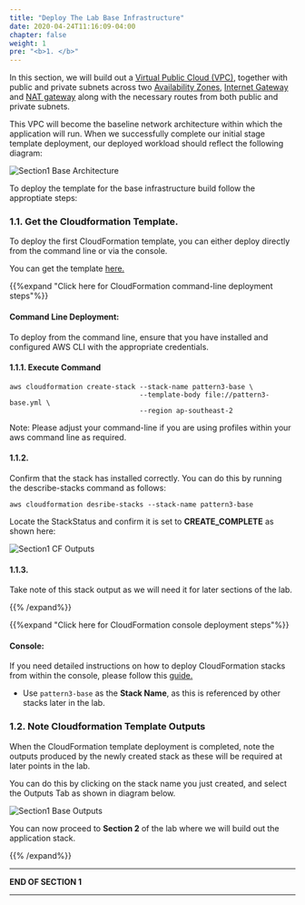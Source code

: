 ```yaml
---
title: "Deploy The Lab Base Infrastructure"
date: 2020-04-24T11:16:09-04:00
chapter: false
weight: 1
pre: "<b>1. </b>"
---
```


In this section, we will build out a [Virtual Public Cloud (VPC)](https://docs.aws.amazon.com/vpc/latest/userguide/what-is-amazon-vpc.html), together with public and private subnets across two [Availability Zones](https://docs.aws.amazon.com/AWSEC2/latest/UserGuide/using-regions-availability-zones.html), [Internet Gateway](https://docs.aws.amazon.com/vpc/latest/userguide/VPC_Internet_Gateway.html) and [NAT gateway](https://docs.aws.amazon.com/vpc/latest/userguide/vpc-nat-gateway.html) along with the necessary routes from both public and private subnets. 

This VPC will become the baseline network architecture within which the application will run. When we successfully complete our initial stage template deployment, our deployed workload should reflect the following diagram:

![Section1 Base Architecture](/Security/300_Autonomous_Patching_With_EC2_Image_Builder_and_Systems_Manager/Images/section1/section1-pattern3-base-architecture.png)

To deploy the template for the base infrastructure build follow the approptiate steps: 

### 1.1. Get the Cloudformation Template.

To deploy the first CloudFormation template, you can either deploy directly from the command line or via the console. 

You can get the template [here.](/Security/300_Autonomous_Patching_With_EC2_Image_Builder_and_Systems_Manager/Code/templates/section1/pattern3-base.yml "Section1 template")

{{%expand "Click here for CloudFormation command-line deployment steps"%}}

#### Command Line Deployment:

To deploy from the command line, ensure that you have installed and configured AWS CLI with the appropriate credentials.

#### 1.1.1. Execute Command
  
  
```
aws cloudformation create-stack --stack-name pattern3-base \
                                --template-body file://pattern3-base.yml \
                                --region ap-southeast-2 
```

Note: Please adjust your command-line if you are using profiles within your aws command line as required.

#### 1.1.2. 

Confirm that the stack has installed correctly. You can do this by running the describe-stacks command as follows:

```
aws cloudformation desribe-stacks --stack-name pattern3-base 
```

Locate the StackStatus and confirm it is set to **CREATE_COMPLETE** as shown here:

![Section1 CF Outputs](/Security/300_Autonomous_Patching_With_EC2_Image_Builder_and_Systems_Manager/Images/section1/section1-pattern3-cloudformation-output.png)
  
#### 1.1.3. 

Take note of this stack output as we will need it for later sections of the lab.

{{% /expand%}}

{{%expand "Click here for CloudFormation console deployment steps"%}}
#### Console:

If you need detailed instructions on how to deploy CloudFormation stacks from within the console, please follow this [guide.](https://docs.aws.amazon.com/AWSCloudFormation/latest/UserGuide/cfn-console-create-stack.html)

* Use `pattern3-base` as the **Stack Name**, as this is referenced by other stacks later in the lab.


### 1.2. Note Cloudformation Template Outputs

When the CloudFormation template deployment is completed, note the outputs produced by the newly created stack as these will be required at later points in the lab.

You can do this by clicking on the stack name you just created, and select the Outputs Tab as shown in diagram below.


![Section1 Base Outputs](/Security/300_Autonomous_Patching_With_EC2_Image_Builder_and_Systems_Manager/Images/section1/section1-pattern3-outputs.png)


You can now proceed to **Section 2** of the lab where we will build out the application stack.

{{% /expand%}}

___
**END OF SECTION 1**
___

